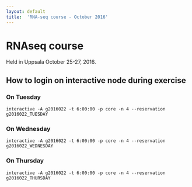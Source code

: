 ```yaml
---
layout: default
title:  'RNA-seq course - October 2016'
---
```

 

# RNAseq course 

Held in Uppsala October 25-27, 2016.

##  How to login on interactive node during exercise

###  On Tuesday

    interactive -A g2016022 -t 6:00:00 -p core -n 4 --reservation g2016022_TUESDAY
	
###  On Wednesday

    interactive -A g2016022 -t 6:00:00 -p core -n 4 --reservation g2016022_WEDNESDAY
	
###  On Thursday

    interactive -A g2016022 -t 6:00:00 -p core -n 4 --reservation g2016022_THURSDAY
	
	